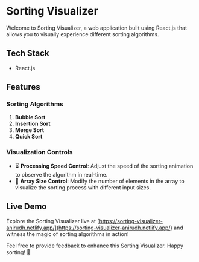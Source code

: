 # Sorting Visualizer

Welcome to Sorting Visualizer, a web application built using React.js that allows you to visually experience different sorting algorithms. 

## Tech Stack
- React.js

## Features

### Sorting Algorithms
1. **Bubble Sort**
2. **Insertion Sort**
3. **Merge Sort**
4. **Quick Sort**

### Visualization Controls
- ⏳ **Processing Speed Control**: Adjust the speed of the sorting animation to observe the algorithm in real-time.
- 📏 **Array Size Control**: Modify the number of elements in the array to visualize the sorting process with different input sizes.

## Live Demo
Explore the Sorting Visualizer live at [https://sorting-visualizer-anirudh.netlify.app/](https://sorting-visualizer-anirudh.netlify.app/) and witness the magic of sorting algorithms in action!

Feel free to provide feedback to enhance this Sorting Visualizer. Happy sorting! 🚀

